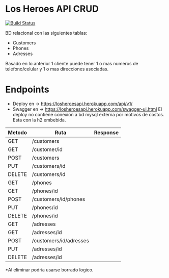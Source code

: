 # Los Heroes API CRUD


[![Build Status](https://travis-ci.org/joemccann/dillinger.svg?branch=master)](https://travis-ci.org/joemccann/dillinger)

BD relacional con las siguientes tablas:
- Customers
- Phones
- Adresses

Basado en lo anterior 1 cliente puede tener 1 o mas numeros de telefono/celular y 1 o mas direcciones asociadas.


# Endpoints
 - Deploy en -> https://losheroesapi.herokuapp.com/api/v1/
 - Swagger en -> https://losheroesapi.herokuapp.com/swagger-ui.html
 El deploy no contiene conexion a bd mysql externa por motivos de costos. Esta con la h2 embebida.

| Metodo | Ruta | Response |
| ------ | ------ | ------ |
| GET| /customers || Lista de clientes |
| GET| /customer/id || Cliente |
| POST| /customers || Agregar un cliente |
| PUT| /customers/id || Editar un cliente |
| DELETE| /customers/id || Eliminar un cliente |
| GET| /phones || Lista de telefonos |
| GET| /phones/id || Telefono |
| POST| /customers/id/phones || Agregar un telefono a un cliente |
| PUT| /phones/id || Editar un telefono |
| DELETE| /phones/id || Eliminar un telefono |
| GET| /adresses || Lista de direcciones |
| GET| /adresses/id || Direccion |
| POST| /customers/id/adresses || Agregar una Direccion a un cliente |
| PUT| /adresses/id || Editar una direccion |
| DELETE| /adresses/id || Eliminar una direccion |

*Al eliminar podria usarse borrado logico.